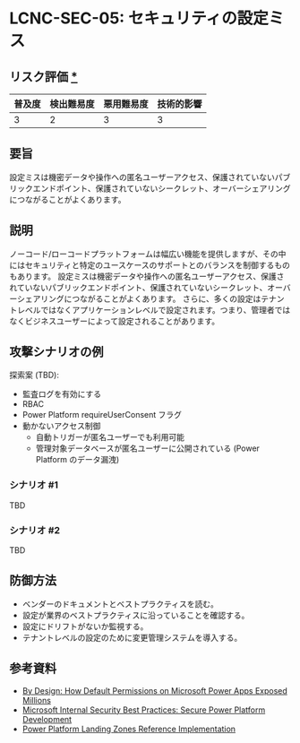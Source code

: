 # LCNC-SEC-05: セキュリティの設定ミス

## リスク評価 [*](https://owasp.org/www-project-top-ten/2017/Note_About_Risks)

| 普及度 | 検出難易度 | 悪用難易度 | 技術的影響 |
| --- | --- | --- | --- |
| 3 | 2 | 3 | 3 |

## 要旨

設定ミスは機密データや操作への匿名ユーザーアクセス、保護されていないパブリックエンドポイント、保護されていないシークレット、オーバーシェアリングにつながることがよくあります。

## 説明

ノーコード/ローコードプラットフォームは幅広い機能を提供しますが、その中にはセキュリティと特定のユースケースのサポートとのバランスを制御するものもあります。
設定ミスは機密データや操作への匿名ユーザーアクセス、保護されていないパブリックエンドポイント、保護されていないシークレット、オーバーシェアリングにつながることがよくあります。
さらに、多くの設定はテナントレベルではなくアプリケーションレベルで設定されます。つまり、管理者ではなくビジネスユーザーによって設定されることがあります。

## 攻撃シナリオの例

探索案 (TBD):
- 監査ログを有効にする
- RBAC
- Power Platform requireUserConsent フラグ
- 動かないアクセス制御
  - 自動トリガーが匿名ユーザーでも利用可能
  - 管理対象データベースが匿名ユーザーに公開されている (Power Platform のデータ漏洩)

### シナリオ #1

TBD

### シナリオ #2

TBD

## 防御方法

- ベンダーのドキュメントとベストプラクティスを読む。
- 設定が業界のベストプラクティスに沿っていることを確認する。
- 設定にドリフトがないか監視する。
- テナントレベルの設定のために変更管理システムを導入する。

## 参考資料

- [By Design: How Default Permissions on Microsoft Power Apps Exposed Millions](https://www.upguard.com/breaches/power-apps)
- [Microsoft Internal Security Best Practices: Secure Power Platform Development](https://www.youtube.com/watch?v=h9FrOEfc81s)
- [Power Platform Landing Zones Reference Implementation](https://github.com/microsoft/industry/blob/main/foundations/powerPlatform/referenceImplementation/readme.md#power-platform-landing-zones-reference-implementation)
